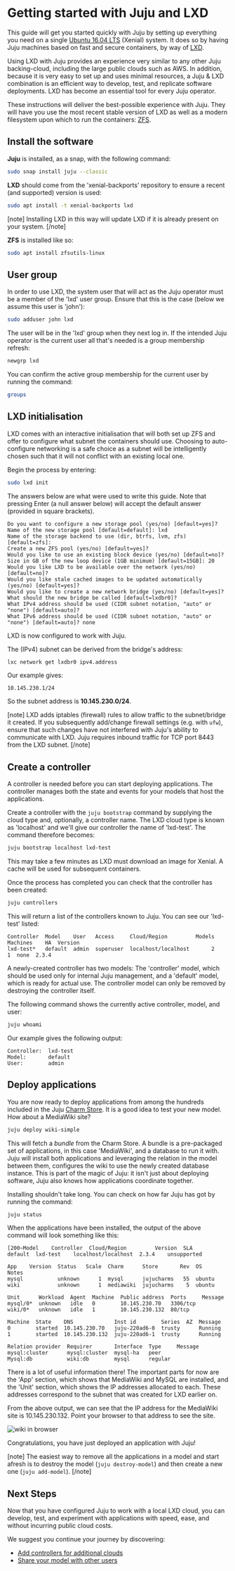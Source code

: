 <!--
Todo:
- Warning: Ubuntu release versions hardcoded
- Remove 10 uneeded image files in master (juju-lxd-config*.png)
- Remove 1 uneeded image file in master (tut-lxd-wiki-simple-status.png)
-->

# Getting started with Juju and LXD

This guide will get you started quickly with Juju by setting up everything you
need on a single [Ubuntu 16.04 LTS][Xenial-download] (Xenial) system. It does
so by having Juju machines based on fast and secure containers, by way of
[LXD][lxd-upstream].

Using LXD with Juju provides an experience very similar to any other Juju
backing-cloud, including the large public clouds such as AWS. In addition,
because it is very easy to set up and uses minimal resources, a Juju & LXD
combination is an efficient way to develop, test, and replicate software
deployments. LXD has become an essential tool for every Juju operator.

These instructions will deliver the best-possible experience with Juju. They
will have you use the most recent stable version of LXD as well as a modern
filesystem upon which to run the containers: [ZFS][ZFS-wiki].

## Install the software

**Juju** is installed, as a snap, with the following command:

```bash
sudo snap install juju --classic
```

**LXD** should come from the 'xenial-backports' repository to ensure a recent
(and supported) version is used:

```bash
sudo apt install -t xenial-backports lxd 
```

[note]
Installing LXD in this way will update LXD if it is already present on your
system.
[/note]

**ZFS** is installed like so:

```bash
sudo apt install zfsutils-linux
```

## User group

In order to use LXD, the system user that will act as the Juju operator must be
a member of the 'lxd' user group. Ensure that this is the case (below we assume
this user is 'john'):

```bash
sudo adduser john lxd
```

The user will be in the 'lxd' group when they next log in. If the intended Juju
operator is the current user all that's needed is a group membership refresh:

```bash
newgrp lxd
```

You can confirm the active group membership for the current user by running the
command:

```bash
groups
```

## LXD initialisation

LXD comes with an interactive initialisation that will both set up ZFS and
offer to configure what subnet the containers should use. Choosing to
auto-configure networking is a safe choice as a subnet will be intelligently
chosen such that it will not conflict with an existing local one.

Begin the process by entering:

```bash
sudo lxd init
```

The answers below are what were used to write this guide. Note that pressing
Enter (a null answer below) will accept the default answer (provided in square
brackets).

```no-highlight
Do you want to configure a new storage pool (yes/no) [default=yes]? 
Name of the new storage pool [default=default]: lxd
Name of the storage backend to use (dir, btrfs, lvm, zfs) [default=zfs]: 
Create a new ZFS pool (yes/no) [default=yes]? 
Would you like to use an existing block device (yes/no) [default=no]? 
Size in GB of the new loop device (1GB minimum) [default=15GB]: 20
Would you like LXD to be available over the network (yes/no) [default=no]? 
Would you like stale cached images to be updated automatically (yes/no) [default=yes]? 
Would you like to create a new network bridge (yes/no) [default=yes]?
What should the new bridge be called [default=lxdbr0]?
What IPv4 address should be used (CIDR subnet notation, "auto" or "none") [default=auto]?
What IPv6 address should be used (CIDR subnet notation, "auto" or "none") [default=auto]? none
```

LXD is now configured to work with Juju.

The (IPv4) subnet can be derived from the bridge's address:

```bash
lxc network get lxdbr0 ipv4.address
```

Our example gives:

```no-highlight
10.145.230.1/24
```

So the subnet address is **10.145.230.0/24**.

[note]
LXD adds iptables (firewall) rules to allow traffic to the subnet/bridge it
created. If you subsequently add/change firewall settings (e.g. with
`ufw`), ensure that such changes have not interfered with Juju's ability to
communicate with LXD. Juju requires inbound traffic for TCP port 8443 from
the LXD subnet.
[/note]

## Create a controller

A controller is needed before you can start deploying applications. The
controller manages both the state and events for your models that host the
applications.

Create a controller with the `juju bootstrap` command by supplying the cloud
type and, optionally, a controller name. The LXD cloud type is known as
'localhost' and we'll give our controller the name of 'lxd-test'. The command
therefore becomes:

```bash
juju bootstrap localhost lxd-test
```

This may take a few minutes as LXD must download an image for Xenial. A cache
will be used for subsequent containers.

Once the process has completed you can check that the controller has been
created:

```bash
juju controllers
```

This will return a list of the controllers known to Juju. You can see our
'lxd-test' listed:

```no-highlight
Controller  Model    User   Access     Cloud/Region         Models  Machines    HA  Version
lxd-test*   default  admin  superuser  localhost/localhost       2         1  none  2.3.4
```

A newly-created controller has two models: The 'controller' model, which should
be used only for internal Juju management, and a 'default' model, which is
ready for actual use. The controller model can only be removed by destroying
the controller itself.

The following command shows the currently active controller, model, and user:

```bash
juju whoami
```

Our example gives the following output:

```no-highlight
Controller:  lxd-test
Model:       default
User:        admin
```

## Deploy applications

You are now ready to deploy applications from among the hundreds included in
the Juju [Charm Store][charm-store]. It is a good idea to test your new model.
How about a MediaWiki site?

```bash
juju deploy wiki-simple
```

This will fetch a *bundle* from the Charm Store. A bundle is a pre-packaged set
of applications, in this case 'MediaWiki', and a database to run it with. Juju
will install both applications and leveraging the relation in the model between
them, configures the wiki to use the newly created database instance. This is
part of the magic of Juju: it isn't just about deploying software, Juju also
knows how applications coordinate together.

Installing shouldn't take long. You can check on how far Juju has got by
running the command:

```bash
juju status
```

When the applications have been installed, the output of the above command will
look something like this:

```no-highlight
[200~Model    Controller  Cloud/Region         Version  SLA
default  lxd-test    localhost/localhost  2.3.4    unsupported

App    Version  Status   Scale  Charm      Store       Rev  OS      Notes
mysql           unknown      1  mysql      jujucharms   55  ubuntu  
wiki            unknown      1  mediawiki  jujucharms    5  ubuntu  

Unit      Workload  Agent  Machine  Public address  Ports     Message
mysql/0*  unknown   idle   0        10.145.230.70   3306/tcp  
wiki/0*   unknown   idle   1        10.145.230.132  80/tcp    

Machine  State    DNS             Inst id        Series  AZ  Message
0        started  10.145.230.70   juju-220ad6-0  trusty      Running
1        started  10.145.230.132  juju-220ad6-1  trusty      Running

Relation provider  Requirer       Interface  Type     Message
mysql:cluster      mysql:cluster  mysql-ha   peer     
Mysql:db           wiki:db        mysql      regular
```

There is a lot of useful information there! The important parts for now are the
'App' section, which shows that MediaWiki and MySQL are installed, and the
'Unit' section, which shows the IP addresses allocated to each. These addresses
correspond to the subnet that was created for LXD earlier on.

From the above output, we can see that the IP address for the MediaWiki site is
10.145.230.132. Point your browser to that address to see the site.

![wiki in browser](./media/tut-lxd-wiki-simple-browser-2.png)

Congratulations, you have just deployed an application with Juju!

[note]
The easiest way to remove all the applications in a model and start afresh
is to destroy the model (`juju destroy-model`) and then create a new one
(`juju add-model`).
[/note]

## Next Steps

Now that you have configured Juju to work with a local LXD cloud, you can
develop, test, and experiment with applications with speed, ease, and without
incurring public cloud costs.

We suggest you continue your journey by discovering:

 - [Add controllers for additional clouds][tut-cloud]
 - [Share your model with other users][share]


<!-- LINKS -->

[LXD-upstream]: https://linuxcontainers.org/lxd/ "LXD upstream"
[Xenial-download]: http://www.ubuntu.com/download/ "Xenial download"
[ZFS-wiki]: https://wiki.ubuntu.com/ZFS "ZFS Ubuntu wiki"
[charm-store]: https://jujucharms.com "Juju Charm Store"
[charms]: ./charms.html
[clouds]: ./clouds.html  "Configuring Juju Clouds"
[concepts]: ./juju-concepts.html "Juju concepts"
[keygen]: ./getting-started-keygen-win.html "How to generate an SSH key with Windows"
[long-term-support]: https://wiki.ubuntu.com/LTS "Long Term Support"
[share]: ./tut-users.html
[tut-cloud]: ./tut-google.html
